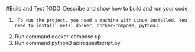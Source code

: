 #Build and Test
TODO: Describe and show how to build and run your code.
1.      To run the project, you need a machine with Linux installed. You need to install .net7, docker, docker-compose, python3.
2.	Run command docker-compose up
3.	Run command python3 apirequestscript.py
